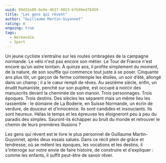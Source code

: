 ```yaml
---
uuid: 99d32e09-6e9e-4637-9823-bfb99ed78459
title: "Les gens qui rêvent"
author: "Guillaume Martin-Guyonnet"
rating: 0
ongoing: true
tags:
  - Normandie
  - Sport
---
```


Un jeune cycliste s’entraîne sur les routes ombragées de la campagne normande. Le vélo n'est pas encore son métier. Le Tour de France n'est encore qu'un astre lointain. À quinze ans, il profite simplement du moment, de la nature, de son souffle qui commence tout juste à se poser. Cinquante ans plus tôt, un garçon de ferme contemple les étoiles, un soir d’été, allongé dans un champ ; il a le cœur rempli de rêves. Au seizième siècle, enfin, un érudit humaniste, penché sur son pupitre, est occupé à noircir des manuscrits devant la cheminée de son manoir. Trois personnages. Trois époques. Trois destins. Des siècles les séparent mais un même lieu les rassemble : le domaine de La Boderie, en Suisse Normande, un écrin de verdure, de douceur et d’innocence. Ils sont candides et insouciants. Ils sont heureux. Hélas le temps et les épreuves les éloigneront peu à peu du paradis des simples. Sauront-ils échapper au bruit du monde et retrouver le chemin de leurs premières illusions ?

Les gens qui rêvent est le livre le plus personnel de Guillaume Martin-Guyonnet, après deux essais salués. Dans ce récit plein de grâce et tendresse, où se mêlent les époques, les vocations et les destins, il s’interroge sur notre envie de faire histoire, de construire et d'expliquer : comme les enfants, il suffit peut-être de savoir rêver.
